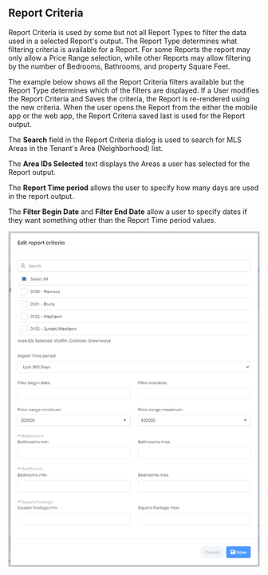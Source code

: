 ## Report Criteria

Report Criteria is used by some but not all Report Types to filter the data used in a selected Report's output. The Report Type determines what filtering criteria is available for a Report. For some Reports the report may only allow a Price Range selection, while other Reports may allow filtering by the number of Bedrooms, Bathrooms, and property Square Feet. 

The example below shows all the Report Criteria filters available but the Report Type determines which of the filters are displayed. If a User modifies the Report Criteria and Saves the criteria, the Report is re-rendered using the new criteria. When the user opens the Report from the either the mobile app or the web app, the Report Criteria saved last is used for the Report output.

The **Search** field in the Report Criteria dialog is used to search for MLS Areas in the Tenant's Area (Neighborhood) list.

The **Area IDs Selected** text displays the Areas a user has selected for the Report output. 

The **Report Time period** allows the user to specify how many days are used in the report output.

The **Filter Begin Date** and **Filter End Date** allow a user to specify dates if they want something other than the Report Time period values. 

![report_criteria_full](../images/reda_rpt_criteria_full_display.PNG)


